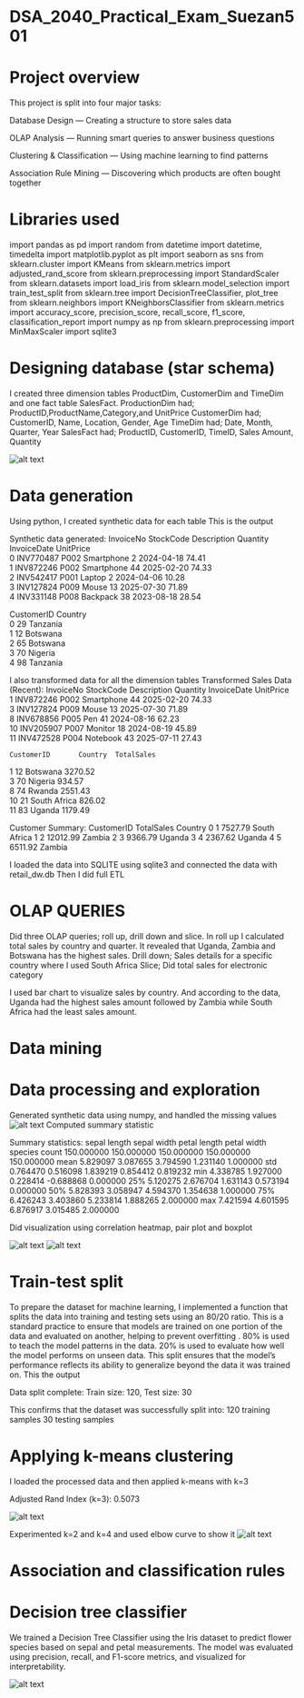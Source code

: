 # DSA_2040_Practical_Exam_Suezan501 

# Project overview 

This project is split into four major tasks:

Database Design — Creating a structure to store sales data

OLAP Analysis — Running smart queries to answer business questions

Clustering & Classification — Using machine learning to find patterns

Association Rule Mining — Discovering which products are often bought together

# Libraries used
import pandas as pd
import random
from datetime import datetime, timedelta
import matplotlib.pyplot as plt
import seaborn as sns
from sklearn.cluster import KMeans
from sklearn.metrics import adjusted_rand_score
from sklearn.preprocessing import StandardScaler
from sklearn.datasets import load_iris
from sklearn.model_selection import train_test_split
from sklearn.tree import DecisionTreeClassifier, plot_tree
from sklearn.neighbors import KNeighborsClassifier
from sklearn.metrics import accuracy_score, precision_score, recall_score, f1_score, classification_report
import numpy as np
from sklearn.preprocessing import MinMaxScaler
import sqlite3



# Designing database (star schema)
I created three dimension tables ProductDim, CustomerDim and TimeDim and one fact table SalesFact. 
ProductionDim had; ProductID,ProductName,Category,and UnitPrice
CustomerDim had; CustomerID, Name, Location, Gender, Age
TimeDim had; Date, Month, Quarter, Year
SalesFact had; ProductID, CustomerID, TimeID, Sales Amount, Quantity

![alt text](star_schema.png)

# Data generation 
Using python, I created synthetic data for each table 
This is the output

Synthetic data generated:
   InvoiceNo StockCode Description  Quantity InvoiceDate  UnitPrice  \
0  INV770487      P002  Smartphone         2  2024-04-18      74.41   
1  INV872246      P002  Smartphone        44  2025-02-20      74.33   
2  INV542417      P001      Laptop         2  2024-04-06      10.28   
3  INV127824      P009       Mouse        13  2025-07-30      71.89   
4  INV331148      P008    Backpack        38  2023-08-18      28.54   

   CustomerID   Country  
0          29  Tanzania  
1          12  Botswana  
2          65  Botswana  
3          70   Nigeria  
4          98  Tanzania  

I also transformed data for all the dimension tables 
Transformed Sales Data (Recent):
    InvoiceNo StockCode Description  Quantity InvoiceDate  UnitPrice  \
1   INV872246      P002  Smartphone        44  2025-02-20      74.33   
3   INV127824      P009       Mouse        13  2025-07-30      71.89   
8   INV678856      P005         Pen        41  2024-08-16      62.23   
10  INV205907      P007     Monitor        18  2024-08-19      45.89   
11  INV472528      P004    Notebook        43  2025-07-11      27.43   

    CustomerID       Country  TotalSales  
1           12      Botswana     3270.52  
3           70       Nigeria      934.57  
8           74        Rwanda     2551.43  
10          21  South Africa      826.02  
11          83        Uganda     1179.49  

Customer Summary:
   CustomerID  TotalSales       Country
0           1     7527.79  South Africa
1           2    12012.99        Zambia
2           3     9366.79        Uganda
3           4     2367.62        Uganda
4           5     6511.92        Zambia

I loaded the data into SQLITE using sqlite3 and connected the data with retail_dw.db
Then I did full ETL

# OLAP QUERIES
Did three OLAP queries; roll up, drill down and slice. 
In roll up I calculated total sales by country and quarter. It revealed that Uganda, Zambia and Botswana has the highest sales.
Drill down; Sales details for a specific country where I used South Africa
Slice; Did total sales for electronic category 

I used bar chart to visualize sales by country. And according to the data, Uganda had the highest sales amount followed by Zambia while South Africa had the least sales amount.


# Data mining 
# Data processing and exploration 
Generated synthetic data using numpy, and handled the missing values 
![alt text](Screenshot(159).png)
Computed summary statistic 


Summary statistics:
        sepal length  sepal width  petal length  petal width     species
count    150.000000   150.000000    150.000000   150.000000  150.000000
mean       5.829097     3.087655      3.794590     1.231140    1.000000
std        0.764470     0.516098      1.839219     0.854412    0.819232
min        4.338785     1.927000      0.228414    -0.688868    0.000000
25%        5.120275     2.676704      1.631143     0.573194    0.000000
50%        5.828393     3.058947      4.594370     1.354638    1.000000
75%        6.426243     3.403860      5.233814     1.888265    2.000000
max        7.421594     4.601595      6.876917     3.015485    2.000000

Did visualization using correlation heatmap, pair plot and boxplot

![alt text](correlation_heatmap.png)
![alt text](pairplot.png)

# Train-test split 
To prepare the dataset for machine learning, I implemented a function that splits the data into training and testing sets using an 80/20 ratio. This is a standard practice to ensure that models are trained on one portion of the data and evaluated on another, helping to prevent overfitting .
80% is used to teach the model patterns in the data.
20% is used to evaluate how well the model performs on unseen data.
This split ensures that the model’s performance reflects its ability to generalize beyond the data it was trained on.
This the output 

Data split complete:
Train size: 120, Test size: 30

This confirms that the dataset was successfully split into:
120 training samples
30 testing samples

# Applying k-means clustering 
I loaded the processed data and then applied k-means with k=3 

Adjusted Rand Index (k=3): 0.5073

![alt text](cluster_scatter.png)

Experimented k=2 and k=4 and used elbow curve to show it
![alt text](elbow_curve.png)

# Association and classification rules
# Decision tree classifier 
We trained a Decision Tree Classifier using the Iris dataset to predict flower species based on sepal and petal measurements. The model was evaluated using precision, recall, and F1-score metrics, and visualized for interpretability.

![alt text](decision_tree.png)





